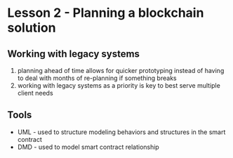 # Lesson 2 - Planning a blockchain solution

## Working with legacy systems

1. planning ahead of time allows for quicker prototyping instead of having to deal with months of re-planning if something breaks
1. working with legacy systems as a priority is key to best serve multiple client needs

## Tools

- UML - used to structure modeling behaviors and structures in the smart contract
- DMD - used to model smart contract relationship